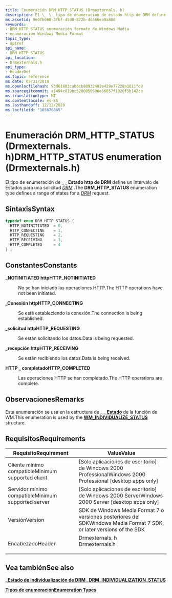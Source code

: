 ```yaml
---
title: Enumeración DRM_HTTP_STATUS (Drmexternals. h)
description: El \_ \_ tipo de enumeración de estado http de DRM define un intervalo de Estados para una solicitud DRM.
ms.assetid: 9e0fb060-3fbf-45d0-872b-4d666ea9a88d
keywords:
- DRM_HTTP_STATUS enumeración formato de Windows Media
- enumeración Windows Media Format
topic_type:
- apiref
api_name:
- DRM_HTTP_STATUS
api_location:
- Drmexternals.h
api_type:
- HeaderDef
ms.topic: reference
ms.date: 05/31/2018
ms.openlocfilehash: 93d61803cab6cb80932402e429e77228a1611fd9
ms.sourcegitcommit: a1494c819bc5200050696e66057f1020f5b142cb
ms.translationtype: MT
ms.contentlocale: es-ES
ms.lasthandoff: 12/12/2020
ms.locfileid: "105676865"
---
```

# <a name="drm_http_status-enumeration-drmexternalsh"></a><span data-ttu-id="6a483-105">Enumeración DRM_HTTP_STATUS (Drmexternals. h)</span><span class="sxs-lookup"><span data-stu-id="6a483-105">DRM_HTTP_STATUS enumeration (Drmexternals.h)</span></span>

<span data-ttu-id="6a483-106">El tipo de enumeración de **\_ \_ Estado http de DRM** define un intervalo de Estados para una solicitud [*DRM*](wmformat-glossary.md) .</span><span class="sxs-lookup"><span data-stu-id="6a483-106">The **DRM\_HTTP\_STATUS** enumeration type defines a range of states for a [*DRM*](wmformat-glossary.md) request.</span></span>

## <a name="syntax"></a><span data-ttu-id="6a483-107">Sintaxis</span><span class="sxs-lookup"><span data-stu-id="6a483-107">Syntax</span></span>


```C++
typedef enum DRM_HTTP_STATUS { 
  HTTP_NOTINITIATED  = 0,
  HTTP_CONNECTING    = 1,
  HTTP_REQUESTING    = 2,
  HTTP_RECEIVING     = 3,
  HTTP_COMPLETED     = 4
} ;
```



## <a name="constants"></a><span data-ttu-id="6a483-108">Constantes</span><span class="sxs-lookup"><span data-stu-id="6a483-108">Constants</span></span>

<dl> <dt>

<span data-ttu-id="6a483-109"><span id="HTTP_NOTINITIATED"></span><span id="http_notinitiated"></span>**\_NOTINITIATED http**</span><span class="sxs-lookup"><span data-stu-id="6a483-109"><span id="HTTP_NOTINITIATED"></span><span id="http_notinitiated"></span>**HTTP\_NOTINITIATED**</span></span>
</dt> <dd>

<span data-ttu-id="6a483-110">No se han iniciado las operaciones HTTP.</span><span class="sxs-lookup"><span data-stu-id="6a483-110">The HTTP operations have not been initiated.</span></span>

</dd> <dt>

<span data-ttu-id="6a483-111"><span id="HTTP_CONNECTING"></span><span id="http_connecting"></span>**\_Conexión http**</span><span class="sxs-lookup"><span data-stu-id="6a483-111"><span id="HTTP_CONNECTING"></span><span id="http_connecting"></span>**HTTP\_CONNECTING**</span></span>
</dt> <dd>

<span data-ttu-id="6a483-112">Se está estableciendo la conexión.</span><span class="sxs-lookup"><span data-stu-id="6a483-112">The connection is being established.</span></span>

</dd> <dt>

<span data-ttu-id="6a483-113"><span id="HTTP_REQUESTING"></span><span id="http_requesting"></span>**\_solicitud http**</span><span class="sxs-lookup"><span data-stu-id="6a483-113"><span id="HTTP_REQUESTING"></span><span id="http_requesting"></span>**HTTP\_REQUESTING**</span></span>
</dt> <dd>

<span data-ttu-id="6a483-114">Se están solicitando los datos.</span><span class="sxs-lookup"><span data-stu-id="6a483-114">Data is being requested.</span></span>

</dd> <dt>

<span data-ttu-id="6a483-115"><span id="HTTP_RECEIVING"></span><span id="http_receiving"></span>**\_recepción http**</span><span class="sxs-lookup"><span data-stu-id="6a483-115"><span id="HTTP_RECEIVING"></span><span id="http_receiving"></span>**HTTP\_RECEIVING**</span></span>
</dt> <dd>

<span data-ttu-id="6a483-116">Se están recibiendo los datos.</span><span class="sxs-lookup"><span data-stu-id="6a483-116">Data is being received.</span></span>

</dd> <dt>

<span data-ttu-id="6a483-117"><span id="HTTP_COMPLETED"></span><span id="http_completed"></span>**HTTP \_ completado**</span><span class="sxs-lookup"><span data-stu-id="6a483-117"><span id="HTTP_COMPLETED"></span><span id="http_completed"></span>**HTTP\_COMPLETED**</span></span>
</dt> <dd>

<span data-ttu-id="6a483-118">Las operaciones HTTP se han completado.</span><span class="sxs-lookup"><span data-stu-id="6a483-118">The HTTP operations are complete.</span></span>

</dd> </dl>

## <a name="remarks"></a><span data-ttu-id="6a483-119">Observaciones</span><span class="sxs-lookup"><span data-stu-id="6a483-119">Remarks</span></span>

<span data-ttu-id="6a483-120">Esta enumeración se usa en la estructura de [**\_ \_ Estado**](wm-individualize-status.md) de la función de WM.</span><span class="sxs-lookup"><span data-stu-id="6a483-120">This enumeration is used by the [**WM\_INDIVIDUALIZE\_STATUS**](wm-individualize-status.md) structure.</span></span>

## <a name="requirements"></a><span data-ttu-id="6a483-121">Requisitos</span><span class="sxs-lookup"><span data-stu-id="6a483-121">Requirements</span></span>



| <span data-ttu-id="6a483-122">Requisito</span><span class="sxs-lookup"><span data-stu-id="6a483-122">Requirement</span></span> | <span data-ttu-id="6a483-123">Value</span><span class="sxs-lookup"><span data-stu-id="6a483-123">Value</span></span> |
|-------------------------------------|-------------------------------------------------------------------------------------------|
| <span data-ttu-id="6a483-124">Cliente mínimo compatible</span><span class="sxs-lookup"><span data-stu-id="6a483-124">Minimum supported client</span></span><br/> | <span data-ttu-id="6a483-125">\[Solo aplicaciones de escritorio\] de Windows 2000 Professional</span><span class="sxs-lookup"><span data-stu-id="6a483-125">Windows 2000 Professional \[desktop apps only\]</span></span><br/>                                |
| <span data-ttu-id="6a483-126">Servidor mínimo compatible</span><span class="sxs-lookup"><span data-stu-id="6a483-126">Minimum supported server</span></span><br/> | <span data-ttu-id="6a483-127">\[Solo aplicaciones de escritorio\] de Windows 2000 Server</span><span class="sxs-lookup"><span data-stu-id="6a483-127">Windows 2000 Server \[desktop apps only\]</span></span><br/>                                      |
| <span data-ttu-id="6a483-128">Versión</span><span class="sxs-lookup"><span data-stu-id="6a483-128">Version</span></span><br/>                  | <span data-ttu-id="6a483-129">SDK de Windows Media Format 7 o versiones posteriores del SDK</span><span class="sxs-lookup"><span data-stu-id="6a483-129">Windows Media Format 7 SDK, or later versions of the SDK</span></span><br/>                       |
| <span data-ttu-id="6a483-130">Encabezado</span><span class="sxs-lookup"><span data-stu-id="6a483-130">Header</span></span><br/>                   | <dl> <span data-ttu-id="6a483-131"><dt>Drmexternals. h</dt></span><span class="sxs-lookup"><span data-stu-id="6a483-131"><dt>Drmexternals.h</dt></span></span> </dl> |



## <a name="see-also"></a><span data-ttu-id="6a483-132">Vea también</span><span class="sxs-lookup"><span data-stu-id="6a483-132">See also</span></span>

<dl> <dt>

[<span data-ttu-id="6a483-133">**\_Estado de individualización de DRM \_**</span><span class="sxs-lookup"><span data-stu-id="6a483-133">**DRM\_INDIVIDUALIZATION\_STATUS**</span></span>](drm-individualization-status.md)
</dt> <dt>

[<span data-ttu-id="6a483-134">**Tipos de enumeración**</span><span class="sxs-lookup"><span data-stu-id="6a483-134">**Enumeration Types**</span></span>](enumeration-types.md)
</dt> </dl>

 

 





